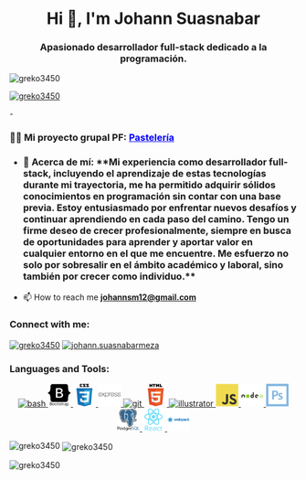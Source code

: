 <h1 align="center">Hi 👋, I'm Johann Suasnabar</h1>
<h3 align="center">Apasionado desarrollador full-stack dedicado a la programación.</h3>

<p align="left"> <img src="https://komarev.com/ghpvc/?username=greko3450&label=Profile%20views&color=0e75b6&style=flat" alt="greko3450" /> </p>

<p align="left"> <a href="https://github.com/ryo-ma/github-profile-trophy"><img src="https://github-profile-trophy.vercel.app/?username=greko3450" alt="greko3450" /></a> </p>

-<h3><strong>👨‍💻 Mi proyecto grupal PF:</strong> <a href="https://pf-front-eegvakue1-22-00.vercel.app/" style="color: blue; font-weight: bold;">Pastelería</a></h3>



- <h3><strong>💬 Acerca de mí:</strong> **Mi experiencia como desarrollador full-stack, incluyendo el aprendizaje de estas tecnologías durante mi trayectoria, me ha permitido adquirir sólidos conocimientos en programación sin contar con una base previa. Estoy entusiasmado por enfrentar nuevos desafíos y continuar aprendiendo en cada paso del camino. Tengo un firme deseo de crecer profesionalmente, siempre en busca de oportunidades para aprender y aportar valor en cualquier entorno en el que me encuentre. Me esfuerzo no solo por sobresalir en el ámbito académico y laboral, sino también por crecer como individuo.**</h3>

- 📫 How to reach me **johannsm12@gmail.com**
<div align="center"> 
<h3 align="left">Connect with me:</h3>
<p align="left">
<a href="https://linkedin.com/in/greko3450" target="blank"><img align="center" src="https://raw.githubusercontent.com/rahuldkjain/github-profile-readme-generator/master/src/images/icons/Social/linked-in-alt.svg" alt="greko3450" height="30" width="40" /></a>
<a href="https://fb.com/johann.suasnabarmeza" target="blank"><img align="center" src="https://raw.githubusercontent.com/rahuldkjain/github-profile-readme-generator/master/src/images/icons/Social/facebook.svg" alt="johann.suasnabarmeza" height="30" width="40" /></a>
</p>
</div>

<h3 align="left">Languages and Tools:</h3>
<p align="center"> <a href="https://www.gnu.org/software/bash/" target="_blank" rel="noreferrer"> <img src="https://www.vectorlogo.zone/logos/gnu_bash/gnu_bash-icon.svg" alt="bash" width="40" height="40"/> </a> <a href="https://getbootstrap.com" target="_blank" rel="noreferrer"> <img src="https://raw.githubusercontent.com/devicons/devicon/master/icons/bootstrap/bootstrap-plain-wordmark.svg" alt="bootstrap" width="40" height="40"/> </a> <a href="https://www.w3schools.com/css/" target="_blank" rel="noreferrer"> <img src="https://raw.githubusercontent.com/devicons/devicon/master/icons/css3/css3-original-wordmark.svg" alt="css3" width="40" height="40"/> </a> <a href="https://expressjs.com" target="_blank" rel="noreferrer"> <img src="https://raw.githubusercontent.com/devicons/devicon/master/icons/express/express-original-wordmark.svg" alt="express" width="40" height="40"/> </a> <a href="https://git-scm.com/" target="_blank" rel="noreferrer"> <img src="https://www.vectorlogo.zone/logos/git-scm/git-scm-icon.svg" alt="git" width="40" height="40"/> </a> <a href="https://www.w3.org/html/" target="_blank" rel="noreferrer"> <img src="https://raw.githubusercontent.com/devicons/devicon/master/icons/html5/html5-original-wordmark.svg" alt="html5" width="40" height="40"/> </a> <a href="https://www.adobe.com/in/products/illustrator.html" target="_blank" rel="noreferrer"> <img src="https://www.vectorlogo.zone/logos/adobe_illustrator/adobe_illustrator-icon.svg" alt="illustrator" width="40" height="40"/> </a> <a href="https://developer.mozilla.org/en-US/docs/Web/JavaScript" target="_blank" rel="noreferrer"> <img src="https://raw.githubusercontent.com/devicons/devicon/master/icons/javascript/javascript-original.svg" alt="javascript" width="40" height="40"/> </a> <a href="https://nodejs.org" target="_blank" rel="noreferrer"> <img src="https://raw.githubusercontent.com/devicons/devicon/master/icons/nodejs/nodejs-original-wordmark.svg" alt="nodejs" width="40" height="40"/> </a> <a href="https://www.photoshop.com/en" target="_blank" rel="noreferrer"> <img src="https://raw.githubusercontent.com/devicons/devicon/master/icons/photoshop/photoshop-line.svg" alt="photoshop" width="40" height="40"/> </a> <a href="https://www.postgresql.org" target="_blank" rel="noreferrer"> <img src="https://raw.githubusercontent.com/devicons/devicon/master/icons/postgresql/postgresql-original-wordmark.svg" alt="postgresql" width="40" height="40"/> </a> <a href="https://reactjs.org/" target="_blank" rel="noreferrer"> <img src="https://raw.githubusercontent.com/devicons/devicon/master/icons/react/react-original-wordmark.svg" alt="react" width="40" height="40"/> </a> <a href="https://webpack.js.org" target="_blank" rel="noreferrer"> <img src="https://raw.githubusercontent.com/devicons/devicon/d00d0969292a6569d45b06d3f350f463a0107b0d/icons/webpack/webpack-original-wordmark.svg" alt="webpack" width="40" height="40"/> </a> </p>

<p><img align="left" src="https://github-readme-stats.vercel.app/api/top-langs?username=greko3450&show_icons=true&locale=en&layout=compact" alt="greko3450" /></p>

<p>&nbsp;<img align="center" src="https://github-readme-stats.vercel.app/api?username=greko3450&show_icons=true&locale=en" alt="greko3450" /></p>

<p><img align="center" src="https://github-readme-streak-stats.herokuapp.com/?user=greko3450&" alt="greko3450" /></p>

